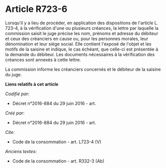 # Article R723-6

Lorsqu'il y a lieu de procéder, en application des dispositions de l'article L. 723-4, à la vérification d'une ou plusieurs
créances, la lettre par laquelle la commission saisit le juge précise les nom, prénoms et adresse du débiteur et ceux des
créanciers en cause ou, pour les personnes morales, leur dénomination et leur siège social. Elle contient l'exposé de l'objet
et les motifs de la saisine et indique, le cas échéant, que celle-ci est présentée à la demande du débiteur. Les documents
nécessaires à la vérification des créances sont annexés à cette lettre. 

La commission informe les créanciers concernés et le débiteur de la saisine du juge.

**Liens relatifs à cet article**

_Codifié par_:

  - Décret n°2016-884 du 29 juin 2016 - art.

_Créé par_:

  - Décret n°2016-884 du 29 juin 2016 - art.

_Cite_:

  - Code de la consommation - art. L723-4 (V)

_Anciens textes_:

  - Code de la consommation - art. R332-3 (Ab)
